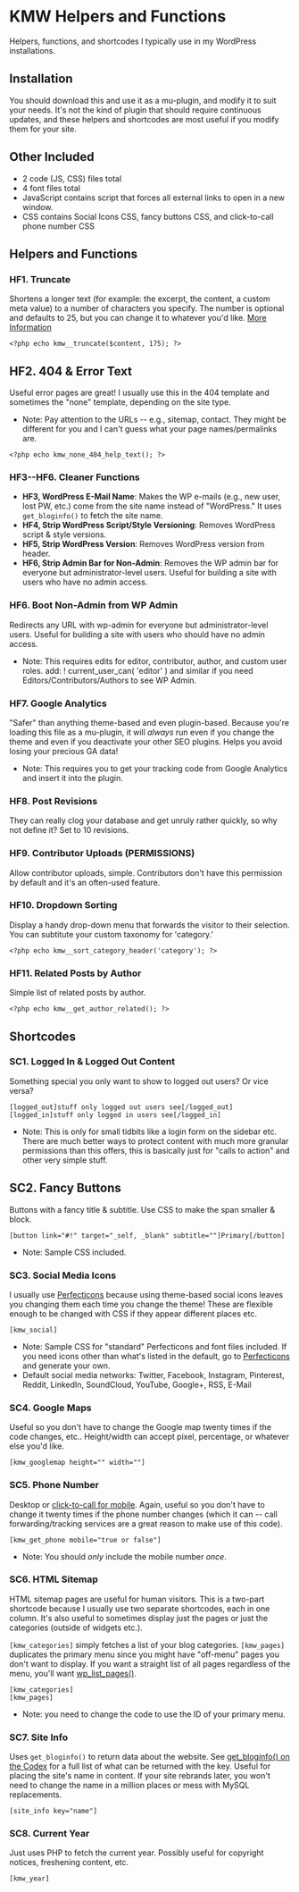 # KMW Helpers and Functions

Helpers, functions, and shortcodes I typically use in my WordPress installations. 

## Installation

You should download this and use it as a mu-plugin, and modify it to suit your needs. It's not the kind of plugin that should require continuous updates, and these helpers and shortcodes are most useful if you modify them for your site.

## Other Included
* 2 code (JS, CSS) files total
* 4 font files total
* JavaScript contains script that forces all external links to open in a new window.
* CSS contains Social Icons CSS, fancy buttons CSS, and click-to-call phone number CSS

## Helpers and Functions
### HF1. Truncate
Shortens a longer text (for example: the excerpt, the content, a custom meta value) to a number of characters you specify.  The number is optional and defaults to 25, but you can change it to whatever you'd like. [More Information](http://stackoverflow.com/questions/9219795/truncating-text-in-php)

```<?php echo kmw__truncate($content, 175); ?>```

## HF2. 404 & Error Text
Useful error pages are great! I usually use this in the 404 template and sometimes the "none" template, depending on the site type. 

* Note: Pay attention to the URLs -- e.g., sitemap, contact. They might be different for you and I can't guess what your page names/permalinks are.

```<?php echo kmw_none_404_help_text(); ?>```

### HF3--HF6. Cleaner Functions
* **HF3, WordPress E-Mail Name**: Makes the WP e-mails (e.g., new user, lost PW, etc.) come from the site name instead of "WordPress." It uses ```get_bloginfo()``` to fetch the site name.
* **HF4, Strip WordPress Script/Style Versioning**: Removes WordPress script & style versions.
* **HF5, Strip WordPress Version**: Removes WordPress version from header.
* **HF6, Strip Admin Bar for Non-Admin**: Removes the WP admin bar for everyone but administrator-level users. Useful for building a site with users who have no admin access.

### HF6. Boot Non-Admin from WP Admin
Redirects any URL with wp-admin for everyone but administrator-level users. Useful for building a site with users who should have no admin access.

* Note: This requires edits for editor, contributor, author, and custom user roles. add: ! current_user_can( 'editor' ) and similar if you need Editors/Contributors/Authors to see WP Admin.

### HF7. Google Analytics
"Safer" than anything theme-based and even plugin-based. Because you're loading this file as a mu-plugin, it will *always* run even if you change the theme and even if you deactivate your other SEO plugins. Helps you avoid losing your precious GA data!

* Note: This requires you to get your tracking code from Google Analytics and insert it into the plugin.

### HF8. Post Revisions
They can really clog your database and get unruly rather quickly, so why not define it? Set to 10 revisions.

### HF9. Contributor Uploads (PERMISSIONS)
Allow contributor uploads, simple. Contributors don't have this permission by default and it's an often-used feature.

### HF10. Dropdown Sorting
Display a handy drop-down menu that forwards the visitor to their selection. You can subtitute your custom taxonomy for 'category.'

```<?php echo kmw__sort_category_header('category'); ?>```

### HF11. Related Posts by Author
Simple list of related posts by author.

```<?php echo kmw__get_author_related(); ?>```

## Shortcodes
### SC1. Logged In & Logged Out Content
Something special you only want to show to logged out users? Or vice versa? 

```[logged_out]stuff only logged out users see[/logged_out]``` \
```[logged_in]stuff only logged in users see[/logged_in]```

* Note: This is only for small tidbits like a login form on the sidebar etc. There are much better ways to protect content with much more granular permissions than this offers, this is basically just for "calls to action" and other very simple stuff.

## SC2. Fancy Buttons
Buttons with a fancy title & subtitle. Use CSS to make the span smaller & block.

```[button link="#!" target="_self, _blank" subtitle=""]Primary[/button]```

* Note: Sample CSS included.

### SC3. Social Media Icons
I usually use [Perfecticons](http://perfecticons.com/) because using theme-based social icons leaves you changing them each time you change the theme! These are flexible enough to be changed with CSS if they appear different places etc.

```[kmw_social]```

* Note: Sample CSS for "standard" Perfecticons and font files included. If you need icons other than what's listed in the default, go to [Perfecticons](http://perfecticons.com/) and generate your own.
* Default social media networks: Twitter, Facebook, Instagram, Pinterest, Reddit, LinkedIn, SoundCloud, YouTube, Google+, RSS, E-Mail

### SC4. Google Maps
Useful so you don't have to change the Google map twenty times if the code changes, etc.. Height/width can accept pixel, percentage, or whatever else you'd like.

```[kmw_googlemap height="" width=""]```

### SC5. Phone Number
Desktop or [click-to-call for mobile](http://katemwalsh.com/fixed-position-click-to-call-mobile-phone-number-code/). Again, useful so you don't have to change it twenty times if the phone number changes (which it can -- call forwarding/tracking services are a great reason to make use of this code).

```[kmw_get_phone mobile="true or false"]```

* Note: You should *only* include the mobile number *once*.

### SC6. HTML Sitemap
HTML sitemap pages are useful for human visitors. This is a two-part shortcode because I usually use two separate shortcodes, each in one column. It's also useful to sometimes display just the pages or just the categories (outside of widgets etc.).

```[kmw_categories]```  simply fetches a list of your blog categories. ```[kmw_pages]``` duplicates the primary menu since you might have "off-menu" pages you don't want to display. If you want a straight list of all pages regardless of the menu, you'll want [wp_list_pages()](http://codex.wordpress.org/Function_Reference/wp_list_pages).

```[kmw_categories]``` \
```[kmw_pages]```

* Note: you need to change the code to use the ID of your primary menu.

### SC7. Site Info
Uses ```get_bloginfo()``` to return data about the website. See [get_bloginfo() on the Codex](https://codex.wordpress.org/Function_Reference/get_bloginfo) for a full list of what can be returned with the key. Useful for placing the site's name in content. If your site rebrands later, you won't need to change the name in a million places *or* mess with MySQL replacements.

```[site_info key="name"]```

### SC8. Current Year
Just uses PHP to fetch the current year. Possibly useful for copyright notices, freshening content, etc.

```[kmw_year]```